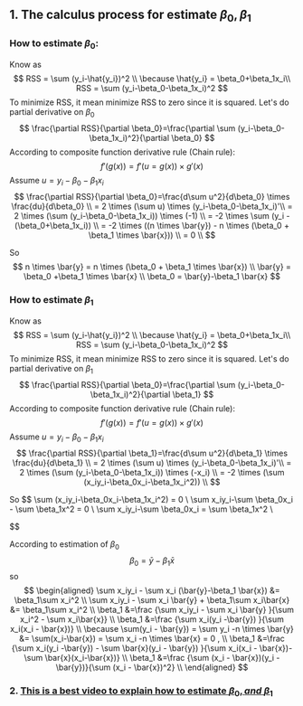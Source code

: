 ## 1. The calculus process for estimate $\beta_0,\beta_1$

### How to estimate $\beta_0$: 

Know as  
$$
RSS = \sum (y_i-\hat{y_i})^2 \\
\because
\hat{y_i} = \beta_0+\beta_1x_i\\
RSS = \sum (y_i-\beta_0-\beta_1x_i)^2
$$
To minimize RSS, it mean minimize RSS to zero since it is squared.
Let's do partial derivative on $\beta_0$
$$
\frac{\partial RSS}{\partial \beta_0}=\frac{\partial \sum (y_i-\beta_0-\beta_1x_i)^2}{\partial \beta_0}
$$
According to composite function derivative rule (Chain rule):
$$
f'(g(x)) = f'(u=g(x))\times g'(x)
$$
Assume $u=y_i-\beta_0-\beta_1x_i$
$$
\frac{\partial RSS}{\partial \beta_0}=\frac{d\sum u^2}{d\beta_0} \times \frac{du}{d\beta_0} \\
= 2 \times (\sum u) \times (y_i-\beta_0-\beta_1x_i)'\\
= 2 \times (\sum  (y_i-\beta_0-\beta_1x_i)) \times (-1) \\
= -2 \times \sum   (y_i -(\beta_0+\beta_1x_i)) \\
= -2 \times ((n \times \bar{y}) -  n \times (\beta_0 +  \beta_1 \times \bar{x})) \\ = 0 \\
$$

So
$$
n \times \bar{y} = n \times (\beta_0 +  \beta_1 \times \bar{x}) \\
\bar{y} = \beta_0 +\beta_1 \times \bar{x} \\
\beta_0 = \bar{y}-\beta_1 \bar{x} 
$$

### How to estimate $\beta_1$
Know as  
$$
RSS = \sum (y_i-\hat{y_i})^2 \\
\because
\hat{y_i} = \beta_0+\beta_1x_i\\
RSS = \sum (y_i-\beta_0-\beta_1x_i)^2
$$
To minimize RSS, it mean minimize RSS to zero since it is squared.
Let's do partial derivative on $\beta_1$
$$
\frac{\partial RSS}{\partial \beta_0}=\frac{\partial \sum (y_i-\beta_0-\beta_1x_i)^2}{\partial \beta_1}
$$
According to composite function derivative rule (Chain rule):
$$
f'(g(x)) = f'(u=g(x))\times g'(x)
$$
Assume $u=y_i-\beta_0-\beta_1x_i$
$$
\frac{\partial RSS}{\partial \beta_1}=\frac{d\sum u^2}{d\beta_1} \times \frac{du}{d\beta_1} \\
= 2 \times (\sum u) \times (y_i-\beta_0-\beta_1x_i)'\\
= 2 \times (\sum  (y_i-\beta_0-\beta_1x_i)) \times (-x_i) \\
= -2 \times (\sum  (x_iy_i-\beta_0x_i-\beta_1x_i^2)) \\
$$

So
$$
\sum  (x_iy_i-\beta_0x_i-\beta_1x_i^2) = 0 \\
\sum x_iy_i-\sum \beta_0x_i - \sum \beta_1x^2 = 0 \\
\sum x_iy_i-\sum \beta_0x_i = \sum \beta_1x^2 \\

$$

According to estimation of $\beta_0$
$$
\beta_0 = \bar{y}-\beta_1 \bar{x}
$$
so
$$
\begin{aligned}
\sum x_iy_i - \sum x_i  (\bar{y}-\beta_1 \bar{x}) &= \beta_1\sum x_i^2 \\ 
\sum x_iy_i - \sum x_i \bar{y} + \beta_1\sum  x_i\bar{x} &= \beta_1\sum x_i^2 \\ 
\beta_1 &=\frac {\sum x_iy_i - \sum x_i \bar{y} }{\sum x_i^2 - \sum x_i\bar{x}} \\
\beta_1 &=\frac {\sum x_i(y_i -\bar{y}) }{\sum x_i(x_i - \bar{x})} \\
\because
\sum(y_i - \bar{y}) = \sum y_i -n \times \bar{y} &= \sum(x_i-\bar{x}) = \sum x_i -n \times \bar{x} = 0 , \\
\beta_1 &=\frac {\sum x_i(y_i -\bar{y}) - \sum \bar{x}(y_i - \bar{y})  }{\sum x_i(x_i - \bar{x})-\sum \bar{x}(x_i-\bar{x})} \\
\beta_1 &=\frac {\sum (x_i - \bar{x})(y_i -\bar{y})}{\sum (x_i - \bar{x})^2} \\
\end{aligned}
$$


### 2. [This is a best video to explain how to estimate $\beta_0, and \ \beta_1$](https://www.youtube.com/watch?v=ewnc1cXJmGA)

